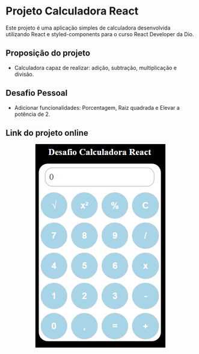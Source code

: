 # Projeto Calculadora React

Este projeto é uma aplicação simples de calculadora desenvolvida utilizando React e styled-components para o curso React Developer da Dio.

## Proposição do projeto

- Calculadora capaz de realizar: adição, subtração, multiplicação e divisão.

## Desafio Pessoal

- Adicionar funcionalidades: Porcentagem, Raiz quadrada e Elevar a potência de 2.

## Link do projeto online

<div style="text-align:center;">
<a href="https://georgebarreira.github.io/Desafio01-Calculadora/"><img src="./desafiocalculadora.png" alt="imagem do projeto"  /> </a>
</div>
